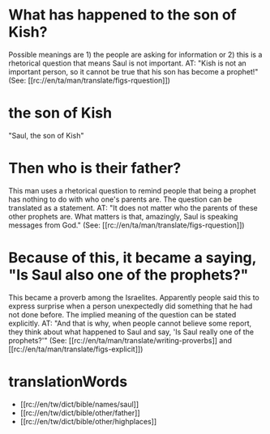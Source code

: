 # What has happened to the son of Kish?

Possible meanings are 1) the people are asking for information or 2) this is a rhetorical question that means Saul is not important. AT: "Kish is not an important person, so it cannot be true that his son has become a prophet!" (See: [[rc://en/ta/man/translate/figs-rquestion]])

# the son of Kish

"Saul, the son of Kish"

# Then who is their father?

This man uses a rhetorical question to remind people that being a prophet has nothing to do with who one's parents are. The question can be translated as a statement. AT: "It does not matter who the parents of these other prophets are. What matters is that, amazingly, Saul is speaking messages from God." (See: [[rc://en/ta/man/translate/figs-rquestion]])

# Because of this, it became a saying, "Is Saul also one of the prophets?"

This became a proverb among the Israelites. Apparently people said this to express surprise when a person unexpectedly did something that he had not done before. The implied meaning of the question can be stated explicitly. AT: "And that is why, when people cannot believe some report, they think about what happened to Saul and say, 'Is Saul really one of the prophets?'" (See: [[rc://en/ta/man/translate/writing-proverbs]] and [[rc://en/ta/man/translate/figs-explicit]])

# translationWords

* [[rc://en/tw/dict/bible/names/saul]]
* [[rc://en/tw/dict/bible/other/father]]
* [[rc://en/tw/dict/bible/other/highplaces]]